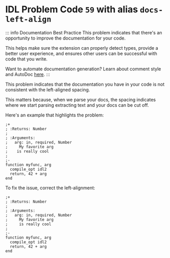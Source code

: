 # IDL Problem Code `59` with alias `docs-left-align`

::: info Documentation Best Practice
This problem indicates that there's an opportunity to improve the documentation for your code.

This helps make sure the extension can properly detect types, provide a better user experience, and ensures other users can be successful with code that you write.

Want to automate documentation generation? Learn about comment style and AutoDoc [here](/code-comments/).
:::

This problem indicates that the documentation you have in your code is not consistent with the left-aligned spacing.

This matters because, when we parse your docs, the spacing indicates where we start parsing extracting text and your docs can be cut off.

Here's an example that highlights the problem:

```idl{7}
;+
; :Returns: Number
;
; :Arguments:
;   arg: in, required, Number
;     My favorite arg
;    is really cool
;
;-
function myfunc, arg
  compile_opt idl2
  return, 42 + arg
end
```

To fix the issue, correct the left-alignment:

```idl{7}
;+
; :Returns: Number
;
; :Arguments:
;   arg: in, required, Number
;     My favorite arg
;     is really cool
;
;-
function myfunc, arg
  compile_opt idl2
  return, 42 + arg
end
```

